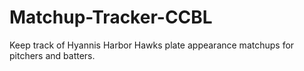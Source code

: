 # Matchup-Tracker-CCBL
Keep track of Hyannis Harbor Hawks plate appearance matchups for pitchers and batters.

